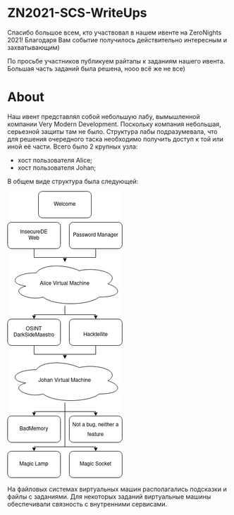 # ZN2021-SCS-WriteUps
Спасибо большое всем, кто участвовал в нашем ивенте на ZeroNights 2021!
Благодаря Вам событие получилось действительно интересным и захватывающим)  

По просьбе участников публикуем райтапы к заданиям нашего ивента. Большая часть заданий была решена, нооо всё же не все)

# About

Наш ивент представлял собой небольшую лабу, вымышленной компании Very Modern Development. Поскольку компания небольшая, серьезной защиты там не было.
Структура лабы подразумевала, что для решения очередного таска необходимо получить доступ к той или иной её части. Всего было 2 крупных узла:  
- хост пользователя Alice;  
- хост пользователя Johan;  

В общем виде структура была следующей:

[![LabStruct](/LabStruct.png "Lab struct")](https://github.com/z0ok/ZN2021-SCS-WriteUps/blob/z0ok_parts/LabStruct.png)  

На файловых системах виртуальных машин располагались подсказки и файлы с заданиями. Для некоторых заданий виртуальные машины обеспечивали связность с внутренними сервисами.

